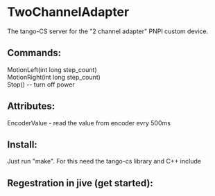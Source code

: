 # TwoChannelAdapter

The tango-CS server for the "2 channel adapter" PNPI custom device.

Commands:
-----------------------------------
MotionLeft(int long step_count) <br>
MotionRight(int long step_count) <br>
Stop()      -- turn off power <br>

Attributes:
-----------------------------------
EncoderValue - read the value from encoder evry 500ms 

Install:
-----------------------------------
Just run "make". For this need the tango-cs library and C++ include

Regestration in jive (get started):
-----------------------------------
